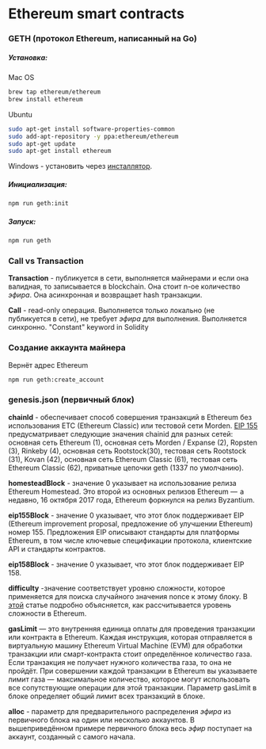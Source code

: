 # Ethereum smart contracts

### GETH (протокол Ethereum, написанный на Go)

##### Установка:

Mac OS

```bash
brew tap ethereum/ethereum
brew install ethereum
```

Ubuntu

```bash
sudo apt-get install software-properties-common
sudo add-apt-repository -y ppa:ethereum/ethereum
sudo apt-get update
sudo apt-get install ethereum
```

Windows - установить через [инсталлятор](https://ethereum.github.io/go-ethereum/downloads/).

##### Инициализация:

```bash
npm run geth:init
```

##### Запуск:

```bash
npm run geth
```

### Call vs Transaction
**Transaction** - публикуется в сети, выполняется майнерами и если она валидная, то записывается в blockchain.
Она стоит n-ое количество *эфира*. Она асинхронная и возвращает hash транзакции.

**Call** - read-only операция. Выполняется только локально (не публикуется в сети), не требует *эфира* для выполнения.
Выполняется синхронно.
"Constant" keyword in Solidity

### Создание аккаунта майнера
Вернёт адрес Ethereum
```bash
npm run geth:create_account 
```

### genesis.json (первичный блок)

**chainId** - обеспечивает способ совершения транзакций в Ethereum без использования ETC (Ethereum Classic) или тестовой
сети Morden. [EIP 155](https://github.com/ethereum/EIPs/blob/master/EIPS/eip-155.md) предусматривает следующие значения
chainid для разных сетей: основная сеть Ethereum (1), основная сеть Morden / Expanse (2), Ropsten (3), Rinkeby (4),
основная сеть Rootstock(30), тестовая сеть Rootstock (31), Kovan (42), основная сеть Ethereum Classic (61), тестовая
сеть Ethereum Classic (62), приватные цепочки geth (1337 по умолчанию).

**homesteadBlock** - значение 0 указывает на использование релиза Ethereum Homestead. Это второй из основных релизов
Ethereum —  а недавно, 16 октября 2017 года, Ethereum форкнулся на релиз Byzantium.

**eip155Block** - значение 0 указывает, что этот блок поддерживает EIP (Ethereum improvement proposal, предложение об
улучшении Ethereum) номер 155. Предложения EIP описывают стандарты для платформы Ethereum, в том числе ключевые
спецификации протокола, клиентские API и стандарты контрактов.

**eip158Block** - значение 0 указывает, что этот блок поддерживает EIP 158.

**difficulty**  -значение соответствует уровню сложности, которое применяется для поиска случайного значения nonce
к этому блоку. В [этой](https://medium.facilelogin.com/the-mystery-behind-block-time-63351e35603a?gi=ab60df57d463)
статье подробно объясняется, как рассчитывается уровень сложности в Ethereum.

**gasLimit** — это внутренняя единица оплаты для проведения транзакции или контракта в Ethereum. Каждая инструкция,
которая отправляется в виртуальную машину Ethereum Virtual Machine (EVM) для обработки транзакции или смарт-контракта
стоит определённое количество газа. Если транзакция не получает нужного количества газа, то она не пройдёт.
При совершении каждой транзакции в Ethereum вы указываете лимит газа —  максимальное количество, которое могут
использовать все сопутствующие операции для этой транзакции. Параметр gasLimit в блоке определяет общий лимит
всех транзакций в блоке.

**alloc** - параметр для предварительного распределения *эфира* из первичного блока на один или несколько аккаунтов.
В вышеприведённом примере первичного блока весь *эфир* поступает на аккаунт, созданный с самого начала.
